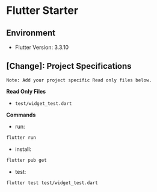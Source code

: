 # Flutter Starter

## Environment

- Flutter Version: 3.3.10

## [Change]: Project Specifications

```text
Note: Add your project specific Read only files below.
```

**Read Only Files**

- `test/widget_test.dart`

**Commands**

- run:

```bash
flutter run
```

- install:

```bash
flutter pub get
```

- test:

```bash
flutter test test/widget_test.dart
```
